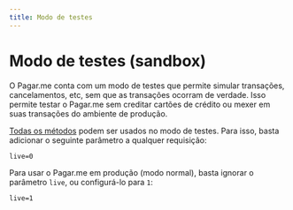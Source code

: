 ```yaml
---
title: Modo de testes
---
```


# Modo de testes (sandbox)

O Pagar.me conta com um modo de testes que permite simular transações, cancelamentos, etc, sem que as transações ocorram de verdade. Isso permite testar o Pagar.me sem creditar cartões de crédito ou mexer em suas transações do ambiente de produção.

[Todas os métodos](/docs/restful-api/methods) podem ser usados no modo de testes. Para isso, basta adicionar o seguinte parâmetro a qualquer requisição:

	live=0

Para usar o Pagar.me em produção (modo normal), basta ignorar o parâmetro `live`, ou configurá-lo para `1`:

	live=1
